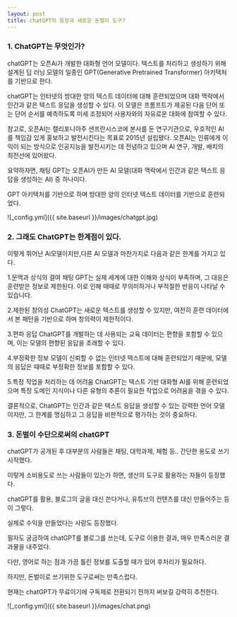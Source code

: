 ```yaml
---
layout: post
title: chatGPT의 등장과 새로운 돈벌이 도구?
---
```



<h3>1. ChatGPT는 무엇인가?</h3>

chatGPT는 오픈Ai가 개발한 대화형 언어 모델이다. 텍스트를 처리하고 생성하기 위해 설계된 딥 러닝 모델의 일종인 GPT(Generative Pretrained Transformer) 아키텍처를 기반으로 한다.

chatGPT는 인터넷의 방대한 양의 텍스트 데이터에 대해 훈련되었으며 대화 맥락에서 인간과 같은 텍스트 응답을 생성할 수 있다. 
이 모델은 프롬프트가 제공된 다음 단어 또는 단어 순서를 예측하도록 미세 조정되어 사용자와의 자유로운 대화에 참여할 수 있다.

참고로, 오픈AI는 캘리포니아주 샌프란시스코에 본사를 둔 연구기관으로, 우호적인 AI를 책임감 있게 홍보하고 발전시킨다는 목표로 2015년 설립됐다. 오픈AI는 인류에게 이익이 되는 방식으로 인공지능을 발전시키는 데 전념하고 있으며 AI 연구, 개발, 배치의 최전선에 있어왔다.

요약하자면, 채팅 GPT는 오픈AI가 만든 AI 모델(대화 맥락에서 인간과 같은 텍스트 응답을 생성하는 AI) 증 하나이다. 

GPT 아키텍처를 기반으로 하며 방대한 양의 인터넷 텍스트 데이터를 기반으로 훈련되었다.



![_config.yml]({{ site.baseurl }}/images/chatgpt.jpg)



<h3>2. 그래도 ChatGPT는 한계점이 있다.</h3>

이렇게 뛰어난 Ai모델이지만,다른 AI 모델과 마찬가지로 다음과 같은 한계를 가지고 있다.

1.문맥과 상식의 결여
 채팅 GPT는 실제 세계에 대한 이해와 상식이 부족하며, 그 대응은 훈련받은 정보로 제한된다. 이로 인해 때때로 무의미하거나 부적절한 반응이 나타날 수 있습니다.

2.제한된 창의성
 ChatGPT는 새로운 텍스트를 생성할 수 있지만, 여전히 훈련 데이터에서 본 패턴을 기반으로 하며 창의력이 제한적이다.

3.편파 응답
 ChatGPT를 개발하는 데 사용되는 교육 데이터는 편향을 포함할 수 있으며, 이는 모델의 편향된 응답을 초래할 수 있다.

4.부정확한 정보
 모델이 신뢰할 수 없는 인터넷 텍스트에 대해 훈련되었기 때문에, 모델의 응답은 때때로 부정확한 정보를 포함할 수 있다.

5.특정 작업을 처리하는 데 어려움
 ChatGPT는 텍스트 기반 대화형 AI를 위해 훈련되었으며 특정 도메인 지식이나 다른 유형의 추론이 필요한 작업으로 어려움을 겪을 수 있다.

결론적으로, ChatGPT는 인간과 같은 텍스트 응답을 생성할 수 있는 강력한 언어 모델이지만, 그 한계를 명심하고 그 응답을 비판적으로 평가하는 것이 중요하다.



<h3>3. 돈벌이 수단으로써의 chatGPT</h3>

chatGPT가 공개된 후 대부분의 사람들은 채팅, 대학과제, 체험 등.. 간단한 용도로 쓰기 시작했다.

이렇게 소비용도로 쓰는 사람들이 있는가 하면, 생산의 도구로 활용하는 자들이 등장했다.

chatGPT를 활용, 블로그의 글을 대신 쓴다거나, 유튜브의 컨탠츠를 대신 만들어주는 등이 그렇다.

실제로 수익을 만들었다는 사람도 등장했다.

필자도 궁금하여 chatGPT를 블로그를 쓰는데, 도구로 이용한 결과, 매우 만족스러운 결과물을 내주었다.

다만, 영어로 하는 점과 가끔 틀린 정보를 도출할 때가 있어 후처리가 필요하다. 

하지만, 돈벌이로 쓰기위한 도구로써는 만족스럽다. 

현재는 chatGPT가 무료이기에 구독제로 전환되기 전까지 써보길 강력히 추천한다.


![_config.yml]({{ site.baseurl }}/images/chat.png)

